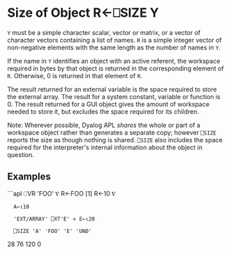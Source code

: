 <!-- Hidden search keywords -->
<div style="display: none;">
  ⎕SIZE SIZE
</div>






<h1 class="heading"><span class="name">Size of Object</span> <span class="command">R←⎕SIZE Y</span></h1>



`Y` must be a simple character scalar, vector or matrix, or a vector of character vectors containing a list of names. `R` is a simple integer vector of non-negative elements with the same length as the number of names in `Y`.


If the name in `Y` identifies an object with an active referent, the workspace required in bytes by that object is returned in the corresponding element of `R`.  Otherwise, 0 is returned in that element of `R`.


The result returned for an external variable is the space required to store the external array.  The result for a system constant, variable or function is 0.  The result returned for a GUI object gives the amount of workspace needed to store it, but excludes the space required for its children.



Note: Wherever possible, Dyalog APL *shares* the whole or part of a workspace object rather than generates a separate copy; however `⎕SIZE` reports the size as though nothing is shared. `⎕SIZE` also includes the space required for the interpreter's internal information about the object in question.

<h2 class="example">Examples</h2>
```apl
      ⎕VR 'FOO'
     ∇ R←FOO
[1]    R←10
     ∇
 
      A←⍳10
 
      'EXT/ARRAY' ⎕XT'E' ⋄ E←⍳20
 
      ⎕SIZE 'A' 'FOO' 'E' 'UND'
28 76 120 0
```


